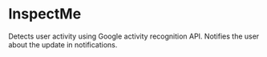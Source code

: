 # InspectMe

Detects user activity using Google activity recognition API.
Notifies the user about the update in notifications.
